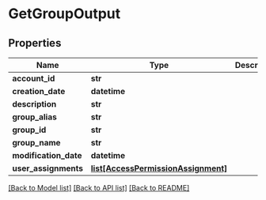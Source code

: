 # GetGroupOutput

## Properties
Name | Type | Description | Notes
------------ | ------------- | ------------- | -------------
**account_id** | **str** |  | [optional] 
**creation_date** | **datetime** |  | [optional] 
**description** | **str** |  | [optional] 
**group_alias** | **str** |  | [optional] 
**group_id** | **str** |  | [optional] 
**group_name** | **str** |  | [optional] 
**modification_date** | **datetime** |  | [optional] 
**user_assignments** | [**list[AccessPermissionAssignment]**](AccessPermissionAssignment.md) |  | [optional] 

[[Back to Model list]](../README.md#documentation-for-models) [[Back to API list]](../README.md#documentation-for-api-endpoints) [[Back to README]](../README.md)


